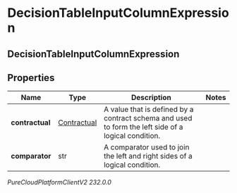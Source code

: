 # DecisionTableInputColumnExpression

## DecisionTableInputColumnExpression

## Properties

|Name | Type | Description | Notes|
|------------ | ------------- | ------------- | -------------|
| **contractual** | [Contractual](Contractual) | A value that is defined by a contract schema and used to form the left side of a logical condition. | |
| **comparator** | str | A comparator used to join the left and right sides of a logical condition. | |



_PureCloudPlatformClientV2 232.0.0_
